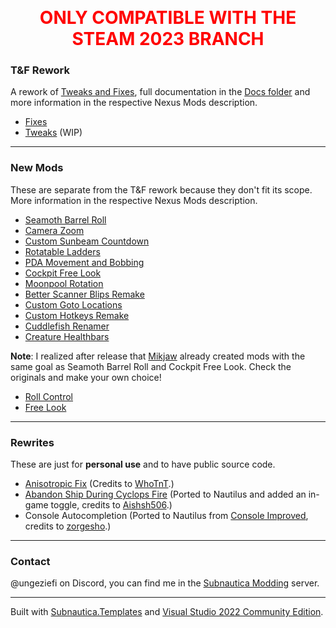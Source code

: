 <p align="center"><span style="color:red; font-size:2em; font-weight:bold;">ONLY COMPATIBLE WITH THE STEAM 2023 BRANCH</span></p>


### T&F Rework
A rework of [Tweaks and Fixes](https://www.nexusmods.com/subnautica/mods/722), full documentation in the [Docs folder](https://github.com/Ungeziefi/Subnautica-Mods/tree/main/T%26F%20Rework/Docs) and more information in the respective Nexus Mods description.
- [Fixes](https://www.nexusmods.com/subnautica/mods/2059)
- [Tweaks](https://github.com/Ungeziefi/Subnautica-Mods/releases) (WIP)

---

### New Mods
These are separate from the T&F rework because they don't fit its scope. More information in the respective Nexus Mods description.
- [Seamoth Barrel Roll](https://www.nexusmods.com/subnautica/mods/2012)
- [Camera Zoom](https://www.nexusmods.com/subnautica/mods/2013)
- [Custom Sunbeam Countdown](https://www.nexusmods.com/subnautica/mods/2014)
- [Rotatable Ladders](https://www.nexusmods.com/subnautica/mods/2015)
- [PDA Movement and Bobbing](https://www.nexusmods.com/subnautica/mods/2017)
- [Cockpit Free Look](https://www.nexusmods.com/subnautica/mods/2026)
- [Moonpool Rotation](https://www.nexusmods.com/subnautica/mods/2261)
- [Better Scanner Blips Remake](https://www.nexusmods.com/subnautica/mods/2281)
- [Custom Goto Locations](https://www.nexusmods.com/subnautica/mods/2292)
- [Custom Hotkeys Remake](https://www.nexusmods.com/subnautica/mods/2299)
- [Cuddlefish Renamer](https://www.nexusmods.com/subnautica/mods/2333)
- [Creature Healthbars](https://www.nexusmods.com/subnautica/mods/2349)

**Note**: I realized after release that [Mikjaw](https://next.nexusmods.com/profile/Mikjaw) already created mods with the same goal as Seamoth Barrel Roll and Cockpit Free Look. Check the originals and make your own choice!
- [Roll Control](https://www.nexusmods.com/subnautica/mods/515)
- [Free Look](https://www.nexusmods.com/subnautica/mods/517)

---

### Rewrites
These are just for **personal use** and to have public source code.
- [Anisotropic Fix](https://www.nexusmods.com/subnautica/mods/185) (Credits to [WhoTnT](https://next.nexusmods.com/profile/WhoTnT).)
- [Abandon Ship During Cyclops Fire](https://www.nexusmods.com/subnautica/mods/1265) (Ported to Nautilus and added an in-game toggle, credits to [Aishsh506](https://next.nexusmods.com/profile/Aishsh506).)
- Console Autocompletion (Ported to Nautilus from [Console Improved](https://www.nexusmods.com/subnautica/mods/341), credits to [zorgesho](https://next.nexusmods.com/profile/zorgesho).)

---

### Contact
@ungeziefi on Discord, you can find me in the [Subnautica Modding](https://discord.com/invite/subnautica-modding-324207629784186882) server.

---

Built with [Subnautica.Templates](https://www.nuget.org/packages/Subnautica.Templates) and [Visual Studio 2022 Community Edition](https://visualstudio.microsoft.com/vs/community/).
